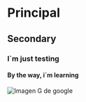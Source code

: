 # Principal
## Secondary
### I`m just testing
#### By the way, i`m learning

![Imagen G de google](https://fonts.gstatic.com/s/i/productlogos/googleg/v6/24px.svg)
